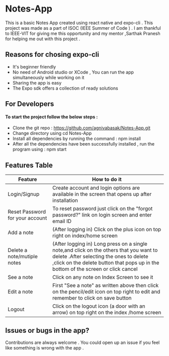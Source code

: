 # Notes-App
 This is a basic Notes App created using react native and expo-cli . This project was made as a part of ISOC (IEEE Summer of Code ) . I am thankful to IEEE-VIT for giving me this opportunity and my mentor ,Sarthak Pranesh for helping me out with this project .
## Reasons for chosing expo-cli
- It's beginner friendly
- No need of Android studio or XCode , You can run the app simultaneously while working on it 
- Sharing the app is easy
- The Expo sdk offers a collection of ready solutions 
## For Developers
#### To start the project follow the below steps : 
- Clone the git repo : https://github.com/agnivabasak/Notes-App.git
- Change directory using cd Notes-App
- Install all dependencies by running the command : npm install
- After all the dependencies have been successfully installed , run the program using : npm start
## Features Table
Feature | How to do it
------------ | -------------
Login/Signup | Create account and login options are available in the screen that opens up after installation
Reset Password for your account | To reset password just click on the "forgot password?" link on login screen and enter email ID
Add a note | (After logging in) Click on the plus icon on top right on index/home screen
Delete a note/mutiple notes | (After logging in) Long press on a single note,and click on the others that you want to delete .After selecting the ones to delete ,click on the delete button that pops up in the bottom of the screen or click cancel
See a note | Click on any note on Index Screen to see it
Edit a note | First "See a note" as written above then click on the pencil/edit icon on top right to edit and remember to click on save button
Logout | Click on the logout icon (a door with an arrow) on top right on the index /home screen
## Issues or bugs in the app?
Contributions are always welcome . You could open up an issue if you feel like something is wrong with the app .
